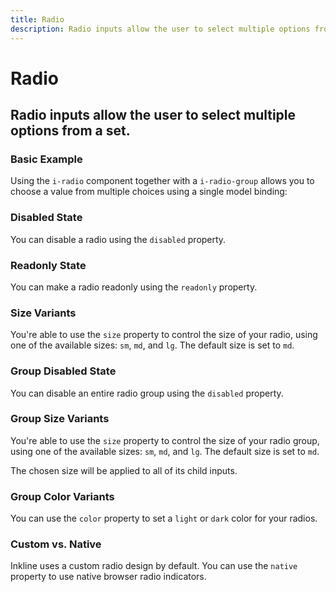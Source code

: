 ```yaml
---
title: Radio
description: Radio inputs allow the user to select multiple options from a set. 
---
```


<script setup>
import * as examples from '../examples';
</script>

# Radio
## Radio inputs allow the user to select multiple options from a set. 

### Basic Example

Using the `i-radio` component together with a `i-radio-group` allows you to choose a value from multiple choices using a single model binding:

<example :component="examples.IRadioBasicExample" :html="examples.IRadioBasicExampleHTML" :js="examples.IRadioBasicExampleJS"></example>

### Disabled State

You can disable a radio using the `disabled` property.

<example :component="examples.IRadioDisabledExample" :html="examples.IRadioDisabledExampleHTML" :js="examples.IRadioDisabledExampleJS"></example>

### Readonly State

You can make a radio readonly using the `readonly` property.

<example :component="examples.IRadioReadonlyExample" :html="examples.IRadioReadonlyExampleHTML" :js="examples.IRadioReadonlyExampleJS"></example>

### Size Variants
You're able to use the `size` property to control the size of your radio, using one of the available sizes: `sm`, `md`, and `lg`. The default size is set to `md`. 

<example :component="examples.IRadioSizeVariantsExample" :html="examples.IRadioSizeVariantsExampleHTML" :js="examples.IRadioSizeVariantsExampleJS"></example>

### Group Disabled State

You can disable an entire radio group using the `disabled` property.

<example :component="examples.IRadioGroupDisabledExample" :html="examples.IRadioGroupDisabledExampleHTML" :js="examples.IRadioGroupDisabledExampleJS"></example>

### Group Size Variants
You're able to use the `size` property to control the size of your radio group, using one of the available sizes: `sm`, `md`, and `lg`. The default size is set to `md`. 

The chosen size will be applied to all of its child inputs.

<example :component="examples.IRadioGroupSizeVariantsExample" :html="examples.IRadioGroupSizeVariantsExampleHTML" :js="examples.IRadioGroupSizeVariantsExampleJS"></example>

### Group Color Variants
You can use the `color` property to set a `light` or `dark` color for your radios.

<example :component="examples.IRadioColorVariantsExample" :html="examples.IRadioColorVariantsExampleHTML" :js="examples.IRadioColorVariantsExampleJS"></example>

### Custom vs. Native
Inkline uses a custom radio design by default. You can use the `native` property to use native browser radio indicators.

<example :component="examples.IRadioNativeExample" :html="examples.IRadioNativeExampleHTML" :js="examples.IRadioNativeExampleJS"></example>

